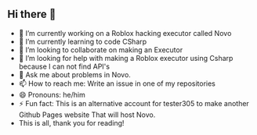 ## Hi there 👋
- 🔭 I’m currently working on a Roblox hacking executor called Novo
- 🌱 I’m currently learning to code CSharp
- 👯 I’m looking to collaborate on making an Executor
- 🤔 I’m looking for help with making a Roblox executor using Csharp because I can not find API's
- 💬 Ask me about problems in Novo.
- 📫 How to reach me: Write an issue in one of my repositories
- 😄 Pronouns: he/him
- ⚡ Fun fact: This is an alternative account for tester305 to make another Github Pages website That will host Novo.
- This is all, thank you for reading!
